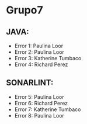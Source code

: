 # Grupo7

## JAVA:
* Error 1: Paulina Loor
* Error 2: Paulina Loor
* Error 3: Katherine Tumbaco
* Error 4: Richard Perez
## SONARLINT:
* Error 5: Paulina Loor
* Error 6: Richard Perez
* Error 7: Katherine Tumbaco
* Error 8: Paulina Loor

  

